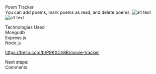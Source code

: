 Poem Tracker
<br>
You can add poems, mark poems as read, and delete poems.
![alt text](https://imgur.com/YG0b4aH.png)
![alt text](https://imgur.com/qRfBr4c.png)

Technologies Used
<br>
Mongodb
<br>
Express.js
<br>
Node.js

https://trello.com/b/P9KXCh9B/movie-tracker

Next steps:
<br>
Comments

